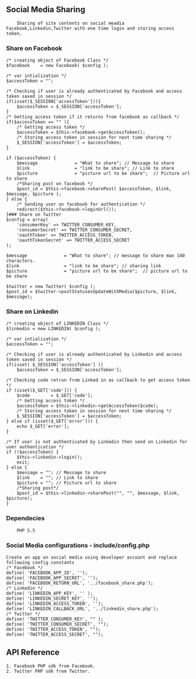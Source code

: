 ## Social Media Sharing 
        Sharing of site contents on social meadia Facebook,Linkedin,Twitter with one time login and storing access token.

### Share on Facebook
    /* creating object of Facebook Class */
	$facebook    = new Facebook( $config ); 

    /* var intialization */
    $accessToken = "";

    /* Checking if user is already authenticated by Facebook and access token saved in session */
    if(isset($_SESSION['accessToken'])){
        $accessToken = $_SESSION['accessToken'];
    }
    /* Getting access token if it returns from facebook as callback */
    if($accessToken == "" ){
        /* Getting access token */
        $accessToken = $this->facebook->getAccessToken();
        /* Storing access token in session for next time sharing */
        $_SESSION['accessToken'] = $accessToken;
    }
    
    if ($accessToken) {
        $message              = "What to share"; // Message to share
        $link                 = "link to be share"; // Link to share
        $picture              = "picture url to be share";	// Picture url to share
        /*Sharing post on facebook */
        $post_id = $this->facebook->sharePost( $accessToken, $link, $message, $picture );
    } else {
        /* Sending user on facebook for authentication */
        redirect($this->facebook->loginUrl());
    }### Share on Twitter
    $config = array(
        'consumerKey' => TWITTER_CONSUMER_KEY,
        'consumerSecret' => TWITTER_CONSUMER_SECRET,
        'oauthToken' => TWITTER_ACCESS_TOKEN,
        'oauthTokenSecret' => TWITTER_ACCESS_SECRET
    );

    $message              = "What to share"; // message to share max 140 characters.
    $link                 = "link to be share"; // sharing link
    $picture              = "picture url to be share";  // picture url to be share

    $twitter = new Twitter( $config );
    $post_id = $twitter->postStatusesUpdateWithMedia($picture, $link, $message);

### Share on Linkedin

    /* creating object of LINKEDIN Class */
    $linkedin = new LINKEDIN( $config );

    /* var intialization */
    $accessToken = "";

    /* Checking if user is already authenticated by Linkedin and access token saved in session */
    if(isset( $_SESSION['accessToken'] ))
        $accessToken = $_SESSION['accessToken'];

    /* Checking code retrun from Linked in as callback to get access token */
    if (isset($_GET['code'])) {
        $code        = $_GET['code'];
        /* Getting access token */
        $accessToken = $this->linkedin->getAccessToken($code);
        /* Storing access token in session for next time sharing */
        $_SESSION['accessToken'] = $accessToken;
    } else if (isset($_GET['error'])) {
        echo $_GET['error'];
    }

    /* If user is not authenticated by Linkedin then send on Linkedin for user authentication */
    if (!$accessToken) {
        $this->linkedin->login();
        exit;
    } else {
        $message = ""; // Message to share
        $link    = ""; // Link to share
        $picture = ""; // Picture url to share        
        /*Sharing post*/
        $post_id = $this->linkedin->sharePost("", "", $message, $link, $picture);
    }
### Dependecies
        PHP 5.5

### Social Media configurations - include/config.php
    Create an app on social media using developer account and replace following config constants
    /* Facebook */
    define( 'FACEBOOK_APP_ID', '');
    define( 'FACEBOOK_APP_SECRET', '');
    define( 'FACEBOOK_RETURN_URL', '../facebook_share.php');
    /* Linkedin */
    define( 'LINKEDIN_APP_KEY', '' );
    define( 'LINKEDIN_SECRET_KEY', '');
    define( 'LINKEDIN_ACCESS_TOKEN', '');
    define( 'LINKEDIN_CALLBACK_URL', '../linkedin_share.php');
    /* Twitter */
    define( 'TWITTER_CONSUMER_KEY', "" );
    define( 'TWITTER_CONSUMER_SECRET', "");
    define( 'TWITTER_ACCESS_TOKEN', "");
    define( 'TWITTER_ACCESS_SECRET', "");

## API Reference
    1. Facebook PHP sdk from Facebook.
    2. Twitter PHP sdk from Twitter.


